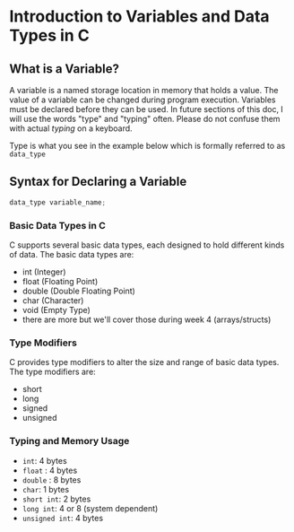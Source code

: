 # Introduction to Variables and Data Types in C

## What is a Variable?

A variable is a named storage location in memory that holds a value. The value of a variable can be changed during program execution. Variables must be declared before they can be used. In future sections of this doc, I will use the words "type" and "typing" often. Please do not confuse them with actual *typing* on a keyboard.

Type is what you see in the example below which is formally referred to as `data_type`

## Syntax for Declaring a Variable

```c
data_type variable_name;
```

### Basic Data Types in C

C supports several basic data types, each designed to hold different kinds of data. The basic data types are:

- int (Integer)
- float (Floating Point)
- double (Double Floating Point)
- char (Character)
- void (Empty Type)
- there are more but we'll cover those during week 4 (arrays/structs)

### Type Modifiers

C provides type modifiers to alter the size and range of basic data types. The type modifiers are:

- short
- long
- signed
- unsigned

### Typing and Memory Usage

- `int`: 4 bytes
- `float` : 4 bytes
- `double` : 8 bytes
- `char`: 1 bytes
- `short int`: 2 bytes
- `long int`: 4 or 8 (system dependent)
- `unsigned int`: 4 bytes